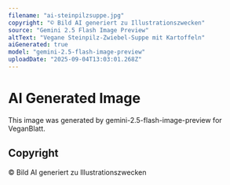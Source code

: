 ```yaml
---
filename: "ai-steinpilzsuppe.jpg"
copyright: "© Bild AI generiert zu Illustrationszwecken"
source: "Gemini 2.5 Flash Image Preview"
altText: "Vegane Steinpilz-Zwiebel-Suppe mit Kartoffeln"
aiGenerated: true
model: "gemini-2.5-flash-image-preview"
uploadDate: "2025-09-04T13:03:01.268Z"
---
```


# AI Generated Image

This image was generated by gemini-2.5-flash-image-preview for VeganBlatt.

## Copyright
© Bild AI generiert zu Illustrationszwecken
